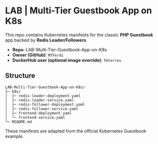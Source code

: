 # LAB | Multi-Tier Guestbook App on K8s

This repo contains Kubernetes manifests for the classic **PHP Guestbook** app backed by **Redis Leader/Followers**.

- **Repo**: LAB-Multi-Tier-Guestbook-App-on-K8s
- **Owner (GitHub)**: `MTFerdi`
- **DockerHub user (optional image override)**: `fmtorres`

## Structure

```
LAB-Multi-Tier-Guestbook-App-on-K8s/
├─ k8s/
│  ├─ redis-leader-deployment.yaml
│  ├─ redis-leader-service.yaml
│  ├─ redis-follower-deployment.yaml
│  ├─ redis-follower-service.yaml
│  ├─ frontend-deployment.yaml
│  └─ frontend-service.yaml
└─ README.md
```

These manifests are adapted from the official Kubernetes Guestbook example.





